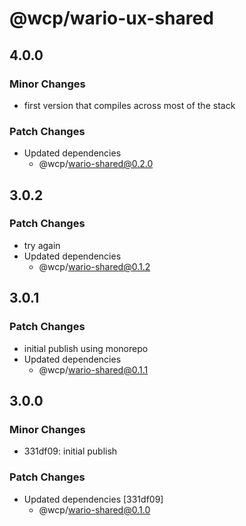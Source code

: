 # @wcp/wario-ux-shared

## 4.0.0

### Minor Changes

- first version that compiles across most of the stack

### Patch Changes

- Updated dependencies
  - @wcp/wario-shared@0.2.0

## 3.0.2

### Patch Changes

- try again
- Updated dependencies
  - @wcp/wario-shared@0.1.2

## 3.0.1

### Patch Changes

- initial publish using monorepo
- Updated dependencies
  - @wcp/wario-shared@0.1.1

## 3.0.0

### Minor Changes

- 331df09: initial publish

### Patch Changes

- Updated dependencies [331df09]
  - @wcp/wario-shared@0.1.0
